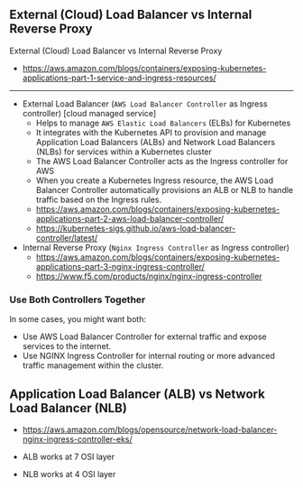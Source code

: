 ## External (Cloud) Load Balancer vs Internal Reverse Proxy

External (Cloud) Load Balancer vs Internal Reverse Proxy
- https://aws.amazon.com/blogs/containers/exposing-kubernetes-applications-part-1-service-and-ingress-resources/
---
- External Load Balancer (`AWS Load Balancer Controller` as Ingress controller) [cloud managed service]
  - Helps to manage `AWS Elastic Load Balancers` (ELBs) for Kubernetes
  - It integrates with the Kubernetes API to provision and manage Application Load Balancers (ALBs) and Network Load Balancers (NLBs) for services within a Kubernetes cluster
  - The AWS Load Balancer Controller acts as the Ingress controller for AWS
  - When you create a Kubernetes Ingress resource, the AWS Load Balancer Controller automatically provisions an ALB or NLB to handle traffic based on the Ingress rules.
  - https://aws.amazon.com/blogs/containers/exposing-kubernetes-applications-part-2-aws-load-balancer-controller/
  - https://kubernetes-sigs.github.io/aws-load-balancer-controller/latest/
- Internal Reverse Proxy (`Nginx Ingress Controller` as Ingress controller)
  - https://aws.amazon.com/blogs/containers/exposing-kubernetes-applications-part-3-nginx-ingress-controller/
  - https://www.f5.com/products/nginx/nginx-ingress-controller
 
### Use Both Controllers Together
In some cases, you might want both:
- Use AWS Load Balancer Controller for external traffic and expose services to the internet.
- Use NGINX Ingress Controller for internal routing or more advanced traffic management within the cluster.

## Application Load Balancer (ALB) vs Network Load Balancer (NLB)

- https://aws.amazon.com/blogs/opensource/network-load-balancer-nginx-ingress-controller-eks/

- ALB works at 7 OSI layer
- NLB works at 4 OSI layer
